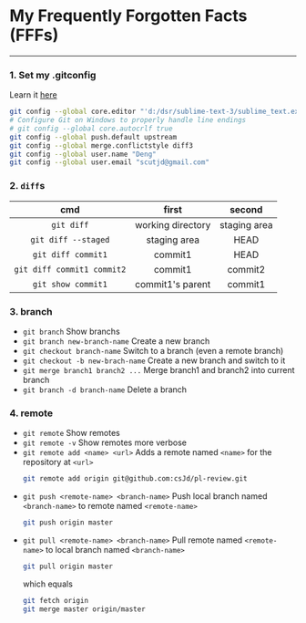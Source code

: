 # My Frequently Forgotten Facts (FFFs)
------
### 1. Set my .gitconfig
Learn it [here](https://classroom.udacity.com/courses/ud775/lessons/2980038599/concepts/33417185870923)
``` sh
git config --global core.editor "'d:/dsr/sublime-text-3/sublime_text.exe' -n -w"
# Configure Git on Windows to properly handle line endings
# git config --global core.autocrlf true
git config --global push.default upstream
git config --global merge.conflictstyle diff3
git config --global user.name "Deng"
git config --global user.email "scutjd@gmail.com"
```

### 2. `diff`s
cmd|first|second
:---:|:---:|:---:
`git diff`|working directory|staging area
`git diff --staged`|staging area|HEAD
`git diff commit1`|commit1|HEAD
`git diff commit1 commit2`|commit1|commit2
`git show commit1`|commit1's parent|commit1

### 3. branch
* `git branch`  Show branchs
* `git branch new-branch-name`  Create a new branch
* `git checkout branch-name`  Switch to a branch (even a remote branch)
* `git checkout -b new-brach-name`  Create a new branch and switch to it
* `git merge branch1 branch2 ...`  Merge branch1 and branch2 into current branch 
* `git branch -d branch-name`  Delete a branch

### 4. remote
* `git remote`  Show remotes
* `git remote -v`  Show remotes more verbose
* `git remote add <name> <url>`  Adds a remote named `<name>` for the repository at `<url>`
  ``` bash
  git remote add origin git@github.com:csJd/pl-review.git
  ```
* `git push <remote-name> <branch-name>`  Push local branch named `<branch-name>` to remote named `<remote-name>`
  ``` bash
  git push origin master
  ```
* `git pull <remote-name> <branch-name>`  Pull remote named `<remote-name>` to local branch named `<branch-name>`
  ``` bash
  git pull origin master
  ```
  which equals
  ``` bash
  git fetch origin
  git merge master origin/master
  ```
